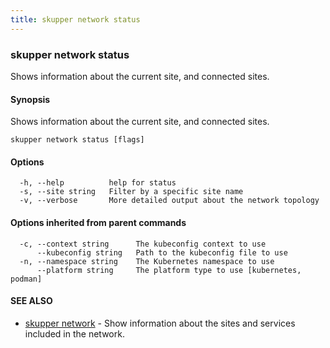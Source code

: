 ```yaml
---
title: skupper network status
---
```

### skupper network status

Shows information about the current site, and connected sites.

#### Synopsis

Shows information about the current site, and connected sites.

```
skupper network status [flags]
```

#### Options

```
  -h, --help          help for status
  -s, --site string   Filter by a specific site name
  -v, --verbose       More detailed output about the network topology
```

#### Options inherited from parent commands

```
  -c, --context string      The kubeconfig context to use
      --kubeconfig string   Path to the kubeconfig file to use
  -n, --namespace string    The Kubernetes namespace to use
      --platform string     The platform type to use [kubernetes, podman]
```

#### SEE ALSO

* [skupper network](skupper_network.html)	 - Show information about the sites and services included in the network.

<!-- ###### Auto generated by spf13/cobra on 29-May-2024
 -->